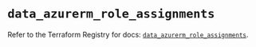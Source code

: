 # `data_azurerm_role_assignments`

Refer to the Terraform Registry for docs: [`data_azurerm_role_assignments`](https://registry.terraform.io/providers/hashicorp/azurerm/4.31.0/docs/data-sources/role_assignments).
